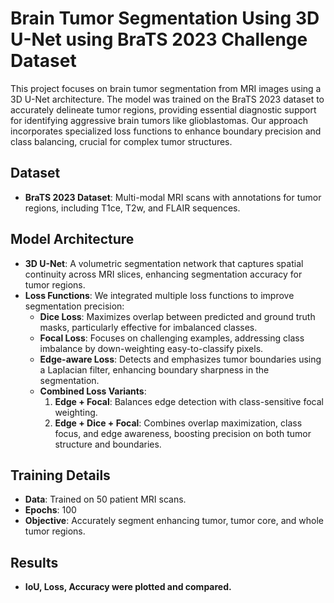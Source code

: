 # Brain Tumor Segmentation Using 3D U-Net using BraTS 2023 Challenge Dataset

This project focuses on brain tumor segmentation from MRI images using a 3D U-Net architecture. The model was trained on the BraTS 2023 dataset to accurately delineate tumor regions, providing essential diagnostic support for identifying aggressive brain tumors like glioblastomas. Our approach incorporates specialized loss functions to enhance boundary precision and class balancing, crucial for complex tumor structures.

## Dataset
- **BraTS 2023 Dataset**: Multi-modal MRI scans with annotations for tumor regions, including T1ce, T2w, and FLAIR sequences.

## Model Architecture
- **3D U-Net**: A volumetric segmentation network that captures spatial continuity across MRI slices, enhancing segmentation accuracy for tumor regions.
- **Loss Functions**: We integrated multiple loss functions to improve segmentation precision:
  - **Dice Loss**: Maximizes overlap between predicted and ground truth masks, particularly effective for imbalanced classes.
  - **Focal Loss**: Focuses on challenging examples, addressing class imbalance by down-weighting easy-to-classify pixels.
  - **Edge-aware Loss**: Detects and emphasizes tumor boundaries using a Laplacian filter, enhancing boundary sharpness in the segmentation.
  - **Combined Loss Variants**:
    1. **Edge + Focal**: Balances edge detection with class-sensitive focal weighting.
    2. **Edge + Dice + Focal**: Combines overlap maximization, class focus, and edge awareness, boosting precision on both tumor structure and boundaries.

## Training Details
- **Data**: Trained on 50 patient MRI scans.
- **Epochs**: 100
- **Objective**: Accurately segment enhancing tumor, tumor core, and whole tumor regions.

## Results
- **IoU, Loss, Accuracy were plotted and compared.**


